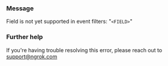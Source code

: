 
### Message
Field is not yet supported in event filters: "<code>&lt;FIELD&gt;</code>"

### Further help
If you're having trouble resolving this error, please reach out to [support@ngrok.com](mailto:support@ngrok.com?subject=Help%20with%20ERR_NGROK_5406)

